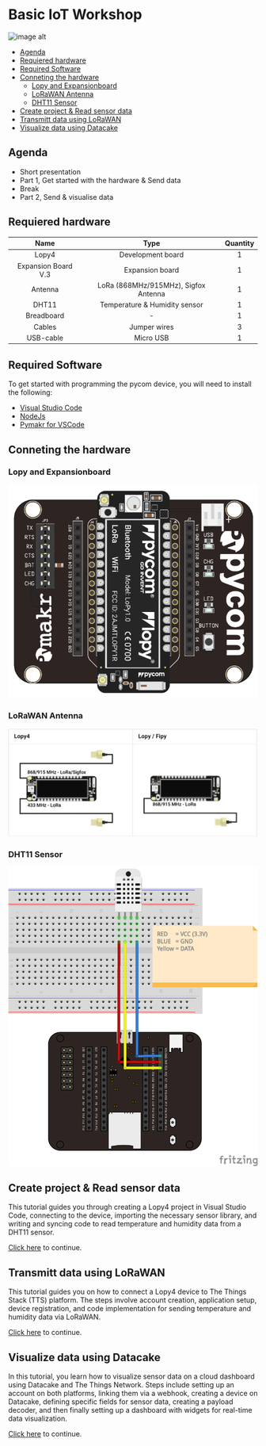 # Basic IoT Workshop 
![image alt](https://lnu.se/api/media/27188-w849h425cy12cw849ch413 "title")

   * [Agenda](#agenda)
   * [Requiered hardware](#requiered-hardware)
   * [Required Software](#required-software)
   * [Conneting the hardware](#conneting-the-hardware)
      * [Lopy and Expansionboard](#lopy-and-expansionboard)
      * [LoRaWAN Antenna](#lorawan-antenna)
      * [DHT11 Sensor](#dht11-sensor)
   * [Create project &amp; Read sensor data](#create-project--read-sensor-data)
   * [Transmitt data using LoRaWAN](#transmitt-data-using-lorawan)
   * [Visualize data using Datacake](#visualize-data-using-datacake)

## Agenda

- Short presentation
- Part 1, Get started with the hardware & Send data
- Break
- Part 2, Send & visualise data

## Requiered hardware

|   Name	            |   Type  	                                |Quantity|  
|   :-:	                |   :-:	                                    |  :-:	 |
|   Lopy4	            |   Development board	                    |   1	 | 
|   Expansion Board V.3	|   Expansion board	                        |   1	 | 
|   Antenna	            |   LoRa (868MHz/915MHz), Sigfox Antenna	|   1	 |  
|   DHT11	            |   Temperature & Humidity sensor	        |   1 	 |   
|   Breadboard	        |   -	                                    |   1	 |   
|   Cables	            |   Jumper wires	                        |   3	 |  
|   USB-cable	        |   Micro USB 	                            |   1	 |

## Required Software
To get started with programming the pycom device, you will need to install the following: 

- [Visual Studio Code](https://code.visualstudio.com/download)
- [NodeJs](https://nodejs.org/en/download/current)
- [Pymakr for VSCode](https://docs.pycom.io/gettingstarted/software/vscode/)

## Conneting the hardware 

### Lopy and Expansionboard
![Alt text](/images/i4.png)

### LoRaWAN Antenna

![Alt text](/images/i1.png)


### DHT11 Sensor
![Alt text](/images/i2.png)

 

## Create project & Read sensor data
This tutorial guides you through creating a Lopy4 project in Visual Studio Code, connecting to the device, importing the necessary sensor library, and writing and syncing code to read temperature and humidity data from a DHT11 sensor.

[Click here](read.md) to continue. 

## Transmitt data using LoRaWAN
This tutorial guides you on how to connect a Lopy4 device to The Things Stack (TTS) platform. The steps involve account creation, application setup, device registration, and code implementation for sending temperature and humidity data via LoRaWAN.

[Click here](send.md) to continue. 

## Visualize data using Datacake
In this tutorial, you learn how to visualize sensor data on a cloud dashboard using Datacake and The Things Network. Steps include setting up an account on both platforms, linking them via a webhook, creating a device on Datacake, defining specific fields for sensor data, creating a payload decoder, and then finally setting up a dashboard with widgets for real-time data visualization.

[Click here](visualize.md) to continue. 